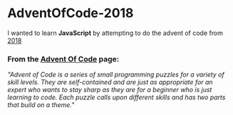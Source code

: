 # AdventOfCode-2018

I wanted to learn **JavaScript** by attempting to do the advent of code from [2018](https://adventofcode.com/2018)

### From the [Advent Of Code](https://adventofcode.com/about) page:


*"Advent of Code is a series of small programming puzzles for a variety of skill levels. They are self-contained and are just as appropriate for an expert who wants to stay sharp as they are for a beginner who is just learning to code. Each puzzle calls upon different skills and has two parts that build on a theme."*

